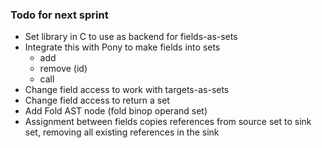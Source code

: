### Todo for next sprint

* Set library in C to use as backend for fields-as-sets
* Integrate this with Pony to make fields into sets
  - add
  - remove (id)
  - call 
* Change field access to work with targets-as-sets
* Change field access to return a set
* Add Fold AST node (fold binop operand set)
* Assignment between fields copies references from
  source set to sink set, removing all existing
  references in the sink 
